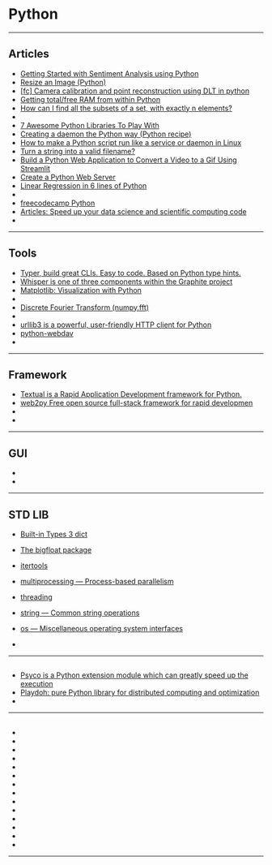 # Python

---

## Articles
- [Getting Started with Sentiment Analysis using Python ](https://huggingface.co/blog/sentiment-analysis-python)
- [ Resize an Image (Python) ](https://www.daniweb.com/programming/software-development/code/216637/resize-an-image-python)
- [[fc] Camera calibration and point reconstruction using DLT in python](https://www.mail-archive.com/floatcanvas@mithis.com/msg00513.html)
- [Getting total/free RAM from within Python](https://stackoverflow.com/questions/1204378/getting-total-free-ram-from-within-python)
- [How can I find all the subsets of a set, with exactly n elements?](https://stackoverflow.com/questions/374626/how-can-i-find-all-the-subsets-of-a-set-with-exactly-n-elements)
- []()
- [7 Awesome Python Libraries To Play With ](https://dev.to/unitybuddy/7-awesome-python-libraries-to-play-with-4pco)
- [Creating a daemon the Python way (Python recipe) ](https://code.activestate.com/recipes/278731/)
- [How to make a Python script run like a service or daemon in Linux](https://stackoverflow.com/questions/1603109/how-to-make-a-python-script-run-like-a-service-or-daemon-in-linux)
- [Turn a string into a valid filename?](https://stackoverflow.com/questions/295135/turn-a-string-into-a-valid-filename)
- [Build a Python Web Application to Convert a Video to a Gif Using Streamlit](https://betterprogramming.pub/building-a-web-application-to-convert-a-video-to-a-gif-using-streamlit-2ab3b377eac1)
- [Create a Python Web Server](https://pythonbasics.org/webserver/)
- [Linear Regression in 6 lines of Python](https://towardsdatascience.com/linear-regression-in-6-lines-of-python-5e1d0cd05b8d)
- []()
- [freecodecamp Python](https://www.freecodecamp.org/news/tag/python)
- [Articles: Speed up your data science and scientific computing code](https://pythonspeed.com/datascience/#memory)
- []()


---

## Tools
- [Typer, build great CLIs. Easy to code. Based on Python type hints.](https://typer.tiangolo.com/)
- [Whisper is one of three components within the Graphite project](https://pypi.org/project/whisper/)
- [Matplotlib: Visualization with Python](https://matplotlib.org/)
- []()
- [Discrete Fourier Transform (numpy.fft)](https://numpy.org/doc/stable/reference/routines.fft.html)
- []()
- [urllib3 is a powerful, user-friendly HTTP client for Python](https://urllib3.readthedocs.io/en/latest/index.html)
- [python-webdav ](https://sourceforge.net/projects/python-webdav/)
- []()

---

## Framework
- [Textual is a Rapid Application Development framework for Python.](https://github.com/Textualize/textual)
- [web2py Free open source full-stack framework for rapid developmen](http://www.web2py.com/)
- []()
- []()

---

## GUI
- []()
- []()


---

## STD LIB
- [Built-in Types 3 dict](https://docs.python.org/3/library/stdtypes.html#dict)
- [The bigfloat package ](https://pythonhosted.org/bigfloat/)
- [itertools](https://docs.python.org/3/library/itertools.html#itertools.combinations)
- [multiprocessing — Process-based parallelism](https://docs.python.org/3/library/multiprocessing.html#module-multiprocessing)
- [threading](https://docs.python.org/3/library/threading.html#threading.Thread.daemon)
- [string — Common string operations](https://docs.python.org/3/library/string.html#formatstrings)
- [os — Miscellaneous operating system interfaces](https://docs.python.org/3/library/os.html#os.uname)

- []()


---

## 
- [Psyco is a Python extension module which can greatly speed up the execution ](https://psyco.sourceforge.net/)
- [Playdoh: pure Python library for distributed computing and optimization](https://github.com/rossant/playdoh)
- []()

---

## 
- []()
- []()
- []()
- []()
- []()
- []()
- []()
- []()
- []()
- []()
- []()
- []()
- []()
- []()

---

